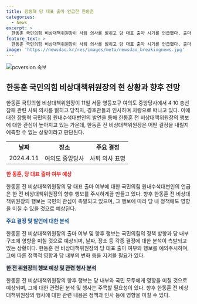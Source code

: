 ```yaml
---
title: 장동혁 당 대표 출마 언급한 한동훈
categories:
  - News
excerpt: >
  한동훈 국민의힘 비상대책위원장이 사퇴 의사를 밝히고 당 대표 출마 시기를 언급했다. 출마 여부에 대해 예상과 계획을 언급했으며, 최근 소문과 삭제된 기사에 대한 입장을 밝혔다. 또한 나경원 의원의 원외 대표 한계론에 대해 반박했다.JsonValue
feature_text: >
  한동훈 국민의힘 비상대책위원장이 사퇴 의사를 밝히고 당 대표 출마 시기를 언급했다. 출마 여부에 대해 예상과 계획을 언급했으며, 최근 소문과 삭제된 기사에 대한 입장을 밝혔다. 또한 나경원 의원의 원외 대표 한계론에 대해 반박했다.JsonValue
image: 'https://newsdao.kr/res/images/meta/newsdao_breakingnews.jpg'
---
```


<p><img src="https://newsdao.kr/res/images/meta/newsdao_breakingnews.jpg" alt="pcversion 속보" /></p>

<h2 data-ke-size="size26">한동훈 국민의힘 비상대책위원장의 현 상황과 향후 전망</h2>

<p data-ke-size="size16">한동훈 국민의힘 비상대책위원장이 11일 서울 영등포구 여의도 중앙당사에서 4·10 총선 참패 관련 사퇴 의사를 밝히고 당직자, 경호관들과 인사하며 차량으로 떠나고 있다. 이에 대한 장동혁 국민의힘 원내수석대변인의 발언을 통해 한동훈 전 비상대책위원장의 행보에 대한 관심이 높아지고 있는 가운데, 한동훈 전 비상대책위원장은 어떤 결정을 내릴지 예측할 수 없는 상황이라고 판단된다.</p>

<table>
    <tr>
        <td style="text-align: center; height: 17px;"><b>날짜</b></td>
        <td style="text-align: center; height: 17px;"><b>장소</b></td>
        <td style="text-align: center; height: 17px;"><b>주요 결정</b></td>
    </tr>
    <tr>
        <td style="text-align: center; height: 17px;">2024.4.11</td>
        <td style="text-align: center; height: 17px;">여의도 중앙당사</td>
        <td style="text-align: center; height: 17px;">사퇴 의사 표명</td>
    </tr>
</table>

<p data-ke-size="size16"><b><span style="color: #ee2323;">한 동훈, 당 대표 출마 여부 예상</span></b></p>

<p data-ke-size="size16">한동훈 전 비상대책위원장의 당 대표 출마 여부에 대한 국민의힘 원내수석대변인의 언급은 한 전 비상대책위원장의 향후 행보를 주시하게끔 만들고 있다. 향후 한동훈 전 비상대책위원장의 행보는 국민의 관심이 촉발되고 있으며, 그 행보에 따라 당 내 정책에도 영향을 미칠 수 있을 것으로 예상된다.</p>

<p data-ke-size="size16"><b><span style="color: #1a5490;">주요 결정 및 발언에 대한 분석</span></b></p>

<p data-ke-size="size16">한동훈 전 비상대책위원장의 출마 여부 및 향후 행보는 국민의힘의 정책 방향과 당 내부 구조에 영향을 미칠 것으로 예상되며, 날짜, 장소 등 각종 결정에 대한 분석이 촉발되고 있는 상황이다. 한동훈 전 비상대책위원장의 당 대표 출마 여부와 행보를 예의주시하며, 그에 따른 정책적 영향과 당 내부의 변화 등을 지켜볼 필요가 있다.</p>

<p data-ke-size="size16"><b><span style="background-color: #21538527;">한 전 위원장의 행보 예상 및 관련 행사 분석</span></b></p>

<p data-ke-size="size16">한동훈 전 비상대책위원장의 향후 행보는 당 내부와 국민 모두에게 영향을 미칠 것으로 예상되며, 그에 대한 관련된 분석 및 행사는 주목할 필요성이 있다. 향후 한동훈 전 비상대책위원장의 행사에 대한 관련 내용은 정책과 인사 등에 영향을 미칠 수 있다.</p>

